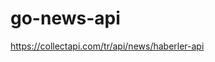 # go-news-api
<a href="https://collectapi.com/tr/api/news/haberler-api?tab=pricing">https://collectapi.com/tr/api/news/haberler-api</a>
